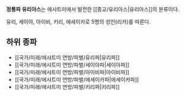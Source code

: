 **정통파 유리아스**는 에샤트미에서 발전한 [[종교/유리아스|유리아스]]의 분류이다.

유리, 세이아, 아이비, 키리, 에세이카로 5명의 성인(리카)를 따른다.

## 하위 종파

- [[국가/미래/에샤트미 연방/파벌/유리파|유리파]]
- [[국가/미래/에샤트미 연방/파벌/세이아파|세이아파]]
- [[국가/미래/에샤트미 연방/파벌/아이비파|아이비파]]
- [[국가/미래/에샤트미 연방/파벌/에세이카파|에세이카파]]
- [[국가/미래/에샤트미 연방/파벌/키리파|키리파]]